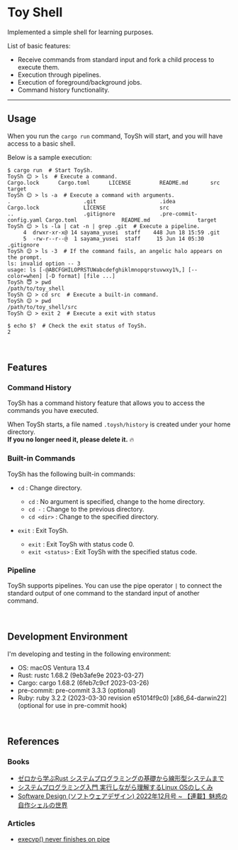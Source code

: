 # Toy Shell

Implemented a simple shell for learning purposes.

List of basic features:

- Receive commands from standard input and fork a child process to execute them.
- Execution through pipelines.
- Execution of foreground/background jobs.
- Command history functionality.

---

## Usage

When you run the `cargo run` command, ToySh will start, and you will have access to a basic shell.

Below is a sample execution:

```shell
$ cargo run  # Start ToySh.
ToySh 😊 > ls  # Execute a command.
Cargo.lock      Cargo.toml      LICENSE         README.md       src             target
ToySh 😊 > ls -a  # Execute a command with arguments.
.                       .git                    .idea                   Cargo.lock              LICENSE                 src
..                      .gitignore              .pre-commit-config.yaml Cargo.toml              README.md               target
ToySh 😊 > ls -la | cat -n | grep .git  # Execute a pipeline.
     4  drwxr-xr-x@ 14 sayama_yusei  staff    448 Jun 18 15:59 .git
     5  -rw-r--r--@  1 sayama_yusei  staff     15 Jun 14 05:30 .gitignore
ToySh 😊 > ls -3  # If the command fails, an angelic halo appears on the prompt.
ls: invalid option -- 3
usage: ls [-@ABCFGHILOPRSTUWabcdefghiklmnopqrstuvwxy1%,] [--color=when] [-D format] [file ...]
ToySh 😇 > pwd
/path/to/toy_shell
ToySh 😊 > cd src  # Execute a built-in command.
ToySh 😊 > pwd
/path/to/toy_shell/src
ToySh 😊 > exit 2  # Execute a exit with status

$ echo $?  # Check the exit status of ToySh.
2
```

&nbsp;

## Features

### Command History

ToySh has a command history feature that allows you to access the commands you have executed.

When ToySh starts, a file named `.toysh/history` is created under your home directory.  
**If you no longer need it, please delete it.** 🔥

### Built-in Commands

ToySh has the following built-in commands:

- `cd` : Change directory.
    - `cd` : No argument is specified, change to the home directory.
    - `cd -` : Change to the previous directory.
    - `cd <dir>` : Change to the specified directory.

- `exit` : Exit ToySh.
    - `exit` : Exit ToySh with status code 0.
    - `exit <status>` : Exit ToySh with the specified status code.

### Pipeline

ToySh supports pipelines.
You can use the pipe operator `|` to connect the standard output of one command to the standard input of another
command.

&nbsp;

## Development Environment

I'm developing and testing in the following environment:

- OS: macOS Ventura 13.4
- Rust: rustc 1.68.2 (9eb3afe9e 2023-03-27)
- Cargo: cargo 1.68.2 (6feb7c9cf 2023-03-26)
- pre-commit: pre-commit 3.3.3 (optional)
- Ruby: ruby 3.2.2 (2023-03-30 revision e51014f9c0) [x86_64-darwin22] (optional for use in pre-commit hook)

&nbsp;

## References

### Books

- [ゼロから学ぶRust システムプログラミングの基礎から線形型システムまで](https://bookclub.kodansha.co.jp/product?item=0000371815)
- [システムプログラミング入門 実行しながら理解するLinux OSのしくみ](https://www.morikita.co.jp/books/mid/085551)
- [Software Design (ソフトウェアデザイン) 2022年12月号 ~ 【連載】魅惑の自作シェルの世界](https://www.fujisan.co.jp/product/1535/b/2323826/)

### Articles

- [execvp() never finishes on pipe](https://stackoverflow.com/questions/28228744/execvp-never-finishes-on-pipe)
